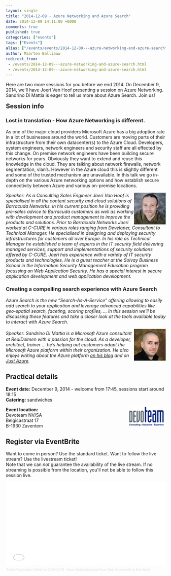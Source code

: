 ```yaml
---
layout: single
title: "2014-12-09 - Azure Networking and Azure Search"
date: 2014-12-09 14:11:00 +0000
comments: true
published: true
categories: ["events"]
tags: ["Events"]
alias: ["/events/events/2014-12-09---azure-networking-and-azure-search"]
author: Maarten Balliauw
redirect_from:
 - /events/2014-12-09---azure-networking-and-azure-search.html
 - /events/2014-12-09---azure-networking-and-azure-search.html
---
```


<p>Here are two more sessions for you before we end 2014. On December 9, 2014, we'll have Joeri Van Hoof presenting a session on Azure Networking. Sandrino Di Mattia is eager to tell us more about Azure Search. Join us!</p>
<p><span style="font-size: 20px; font-weight: bold;">Session info</span></p>
<h3>Lost in translation - How Azure Networking is different.</h3>
<p>As one of the major cloud providers Microsoft Azure has a big adoption rate in a lot of businesses around the world. Customers are moving parts of their infrastructure from their own datacenter(s) to the Azure Cloud. Developers, system engineers, network engineers and security staff are all effected by this change. On premise network engineers have been building secure networks for years. Obviously they want to extend and reuse this knowledge in the cloud. They are talking about network firewalls, network segmentation, vlan&rsquo;s. However in the Azure cloud this is slightly different and some of the trusted mechanism are unavailable. In this talk we go in-depth on the various Azure networking options and how establish secure connectivity between Azure and various on-premise locations.</p>
<p><em><img width="100" height="100" align="right" alt="" src="/assets/media/speakers/joeri-van-hoof.jpg">Speaker: As a Consulting Sales Engineer Joeri Van Hoof is specialised in all the content security and cloud solutions of Barracuda Networks. In his current position he is providing pre-sales advice to Barracuda customers as well as working with development and product management to improve the products and solutions. Prior to Barracuda Networks Joeri worked at C-CURE in various roles ranging from Developer, Consultant to Technical Manager. He specialised in designing and deploying security infrastructures for customers all over Europe. In his role as Technical Manager he established a team of experts in the IT security field delivering managed services, support and implementations of security solutions offered by C-CURE. Joeri has experience with a variety of IT security products and technologies. He is a guest teacher at the Solvay Business School in the Information Security Management Education program focussing on Web Application Security. He has a special interest in secure application development and web application development.</em></p>
<h3>Creating a compelling search experience with Azure Search</h3>
<p><em>Azure Search is the new &ldquo;Search-As-A-Service&rdquo; offering allowing to easily add search to your application and leverage advanced capabilities like geo-spatial search, faceting, scoring profiles, &hellip; In this session we&rsquo;ll be discussing these features and take a closer look at the tools available today to interact with Azure Search.</em></p>
<p><span style="font-size: 20px; font-weight: bold;"></span><img width="100" height="100" align="right" alt="" src="/assets/media/speakers/sandrino-di-mattia.jpg" style="font-style: italic;"><span style="font-style: italic;">Speaker:&nbsp;Sandrino Di Mattia is a Microsoft Azure consultant at RealDolmen with a passion for the cloud. As a developer, architect, trainer &hellip; he&rsquo;s helping out customers adopt the Microsoft Azure platform within their organization. He also enjoys writing about the Azure platform <a href="http://fabriccontroller.net">on his blog</a> and on <a href="http://justazure.net">Just Azure</a>.</span></p>
<h2>Practical details</h2>
<p><strong>Event date:</strong>&nbsp;December 9, 2014 - welcome from 17:45, sessions start around 18:15<br><strong>Catering:</strong>&nbsp;sandwiches</p>
<p><strong><a href="http://www.devoteam.be" target="_blank"><img width="120" height="60" align="right" alt="" src="/assets/media/sponsors/logo-devoteam.jpg"></a>Event location:<br></strong>Devoteam NV/SA<br>Belgicastraat 17<br>B-1930 Zaventem</p>
<h2>Register via EventBrite</h2>
<p>Want to come in person? Use the standard ticket. Want to follow the live stream? Use the livestream ticket!<br>Note that&nbsp;we can&nbsp;<em>not</em>&nbsp;guarantee the availability of the live stream. If no streaming is possible from the location, you'll not be able to follow this session live.</p>
<div style="width: 100%; text-align: left;"><iframe src="//eventbrite.com/tickets-external?eid=14601424253&amp;ref=etckt" frameborder="0" height="260" width="100%" vspace="0" hspace="0" marginheight="5" marginwidth="5" scrolling="auto" allowtransparency="true"></iframe>
<div style="font-family: Helvetica, Arial; font-size: 10px; padding: 5px 0 5px; margin: 2px; width: 100%; text-align: left;"><a style="color: #ddd; text-decoration: none;" target="_blank" href="http://www.eventbrite.com/r/etckt">Event Registration Online</a><span style="color: #ddd;"> for </span><a style="color: #ddd; text-decoration: none;" target="_blank" href="https://www.eventbrite.com/e/2014-12-09-azure-networking-and-azure-search-tickets-14601424253?ref=etckt">2014-12-09 - Azure Networking and Azure Search</a> <span style="color: #ddd;">powered by</span> <a style="color: #ddd; text-decoration: none;" target="_blank" href="http://www.eventbrite.com?ref=etckt">Eventbrite</a></div>
</div>







